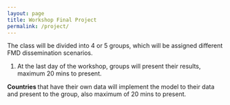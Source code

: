 ```yaml
---
layout: page
title: Workshop Final Project
permalink: /project/
---
```



The class will be divided into 4 or 5 groups, which will be assigned different FMD dissemination scenarios.

<ol>
  <li>At the last day of the workshop, groups will present their results, maximum 20 mins to present.</li>
</ol>

<strong>Countries  </strong>   that have their own data will implement the model to their data and present to the group, also maximum of 20 mins to present.
